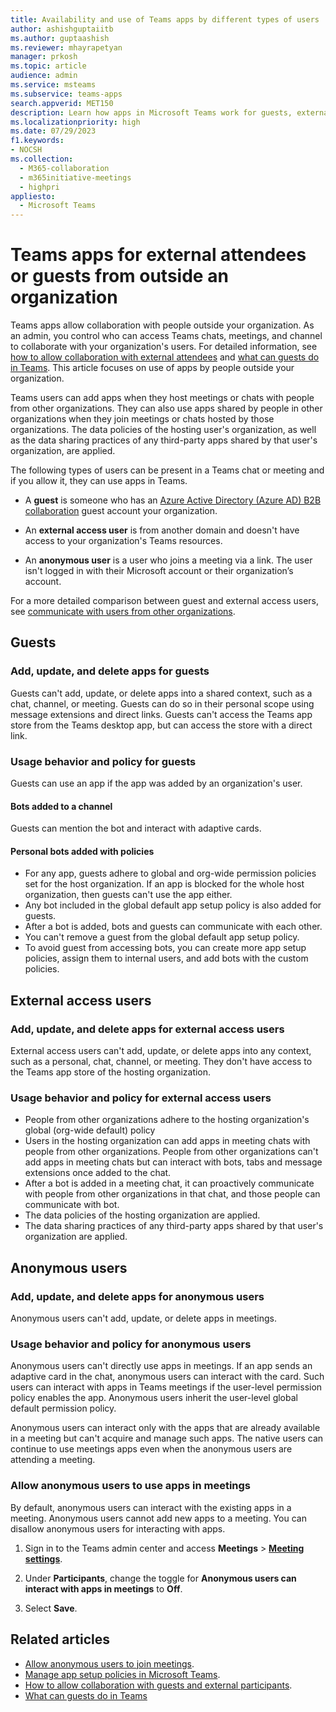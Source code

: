 ```yaml
---
title: Availability and use of Teams apps by different types of users
author: ashishguptaiitb
ms.author: guptaashish
ms.reviewer: mhayrapetyan
manager: prkosh
ms.topic: article
audience: admin
ms.service: msteams
ms.subservice: teams-apps
search.appverid: MET150
description: Learn how apps in Microsoft Teams work for guests, external access users, and anonymous users.
ms.localizationpriority: high
ms.date: 07/29/2023
f1.keywords:
- NOCSH
ms.collection: 
  - M365-collaboration
  - m365initiative-meetings
  - highpri
appliesto: 
  - Microsoft Teams
---
```


# Teams apps for external attendees or guests from outside an organization

Teams apps allow collaboration with people outside your organization. As an admin, you control who can access Teams chats, meetings, and channel to collaborate with your organization's users. For detailed information, see [how to allow collaboration with external attendees](manage-external-access.md) and [what can guests do in Teams](guest-access.md). This article focuses on use of apps by people outside your organization.

Teams users can add apps when they host meetings or chats with people from other organizations. They can also use apps shared by people in other organizations when they join meetings or chats hosted by those organizations. The data policies of the hosting user's organization, as well as the data sharing practices of any third-party apps shared by that user's organization, are applied.

The following types of users can be present in a Teams chat or meeting and if you allow it, they can use apps in Teams.

* A **guest** is someone who has an [Azure Active Directory (Azure AD) B2B collaboration](/azure/active-directory/external-identities/what-is-b2b) guest account your organization.

* An **external access user** is from another domain and doesn't have access to your organization's Teams resources.

* An **anonymous user** is a user who joins a meeting via a link. The user isn't logged in with their Microsoft account or their organization’s account.

For a more detailed comparison between guest and external access users, see [communicate with users from other organizations](communicate-with-users-from-other-organizations.md).

## Guests

### Add, update, and delete apps for guests

Guests can't add, update, or delete apps into a shared context, such as a chat, channel, or meeting. Guests can do so in their personal scope using message extensions and direct links. Guests can't access the Teams app store from the Teams desktop app, but can access the store with a direct link.

### Usage behavior and policy for guests

Guests can use an app if the app was added by an organization's user.

#### Bots added to a channel

Guests can mention the bot and interact with adaptive cards.

#### Personal bots added with policies

* For any app, guests adhere to global and org-wide permission policies set for the host organization. If an app is blocked for the whole host organization, then guests can't use the app either.
* Any bot included in the global default app setup policy is also added for guests.
* After a bot is added, bots and guests can communicate with each other.
* You can't remove a guest from the global default app setup policy.
* To avoid guest from accessing bots, you can create more app setup policies, assign them to internal users, and add bots with the custom policies.

## External access users

### Add, update, and delete apps for external access users

External access users can't add, update, or delete apps into any context, such as a personal, chat, channel, or meeting. They don't have access to the Teams app store of the hosting organization.

### Usage behavior and policy for external access users

* People from other organizations adhere to the hosting organization's global (org-wide default) policy
* Users in the hosting organization can add apps in meeting chats with people from other organizations. People from other organizations can't add apps in meeting chats but can interact with bots, tabs and message extensions once added to the chat.
* After a bot is added in a meeting chat, it can proactively communicate with people from other organizations in that chat, and those people can communicate with bot.
* The data policies of the hosting organization are applied.
* The data sharing practices of any third-party apps shared by that user's organization are applied.

## Anonymous users

### Add, update, and delete apps for anonymous users

Anonymous users can't add, update, or delete apps in meetings.

### Usage behavior and policy for anonymous users

Anonymous users can't directly use apps in meetings. If an app sends an adaptive card in the chat, anonymous users can interact with the card. Such users can interact with apps in Teams meetings if the user-level permission policy enables the app. Anonymous users inherit the user-level global default permission policy.

Anonymous users can interact only with the apps that are already available in a meeting but can't acquire and manage such apps. The native users can continue to use meetings apps even when the anonymous users are attending a meeting.

### Allow anonymous users to use apps in meetings

By default, anonymous users can interact with the existing apps in a meeting. Anonymous users cannot add new apps to a meeting. You can disallow anonymous users for interacting with apps.

1. Sign in to the Teams admin center and access **Meetings** > **[Meeting settings](https://admin.teams.microsoft.com/meetings/settings)**.

1. Under **Participants**, change the toggle for **Anonymous users can interact with apps in meetings** to **Off**.

1. Select **Save**.

## Related articles

* [Allow anonymous users to join meetings](meeting-settings-in-teams.md#allow-anonymous-users-to-join-meetings).
* [Manage app setup policies in Microsoft Teams](teams-app-setup-policies.md).
* [How to allow collaboration with guests and external participants](manage-external-access.md).
* [What can guests do in Teams](guest-access.md)
